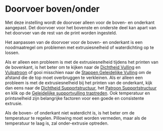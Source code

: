 Doorvoer boven/onder
====
Met deze instelling wordt de doorvoer alleen voor de boven- en onderkant aangepast. Det doorvoer voor het bovenste en onderste deel kan apart van het doorvoer van de rest van de print worden ingesteld.

Het aanpassen van de doorvoer voor de boven- en onderkant is een noodmaatregel om problemen met extrusiesnelheid of waterdichting op te lossen.

Als er alleen een probleem is met de extrusiesnelheid tijdens het printen van de bovenkant, is het beter om te kijken naar de [Dichtheid Vulling](../infill/infill_sparse_density.md) en [Vulpatroon](../infill/infill_pattern.md) of gooi misschien naar de [Stappen Geleidelijke Vulling](../infill/gradual_infill_steps.md) om de afstand die de top moet overbruggen te verkleinen. Als er alleen een probleem is met de extrusiesnelheid bij het printen van de onderkant, kijk dan eens naar de [Dichtheid Supportstructuur](../support/support_infill_rate.md), het [Patroon Supportstructuur](../support/support_pattern.md) en klik op de [Geleidelijke supportvulling traptreden](../support/gradual_support_infill_steps.md). Ook temperatuur en printsnelheid zijn belangrijke factoren voor een goede en consistente extrusie.

Als de boven- of onderkant niet waterdicht is, is het beter om de temperatuur te regelen. Pillowing moet worden vermeden, maar als de temperatuur te laag is, zal onder-extrusie optreden.